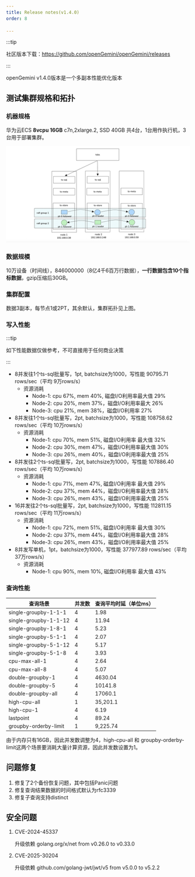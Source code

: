 ```yaml
---
title: Release notes(v1.4.0)
order: 8

---
```


:::tip

社区版本下载：https://github.com/openGemini/openGemini/releases

:::

openGemini v1.4.0版本是一个多副本性能优化版本

## 测试集群规格和拓扑

### 机器规格

华为云ECS **8vcpu 16GB** c7n,2xlarge.2, SSD 40GB 共4台，1台用作执行机，3台用于部署集群。

![image-20250413202449487](../../../../static/img/guide/version/image-20250413202449487.png)

### 数据规模

10万设备（时间线），846000000（8亿4千6百万行数据），**一行数据包含10个指标数据**，gzip压缩后30GB。

### 集群配置

数据3副本，每节点1或2PT，其余默认，集群拓扑见上图。

### 写入性能

:::tip

如下性能数据仅做参考，不可直接用于任何商业决策

:::

- 8并发往1个ts-sql批量写，1pt, batchsize为1000，写性能 90795.71 rows/sec（平均 9万rows/s）
  - 资源消耗
    - Node-1:  cpu 67%, mem  40%, 磁盘I/O利用率最大值 29%
    - Node-2:  cpu 20%, mem  37%，磁盘I/O利用率最大 26%
    - Node-3:  cpu 21%, mem  38%，磁盘I/O利用率 27%
- 8并发往1个ts-sql批量写，2pt, batchsize为1000，写性能 108758.62 rows/sec（平均 10万rows/s）
  - 资源消耗
    - Node-1:  cpu 70%, mem  51%, 磁盘I/O利用率 最大值 32%
    - Node-2:  cpu 30%, mem  47%，磁盘I/O利用率最大值 30%
    - Node-3:  cpu 26%, mem  40%，磁盘I/O利用率最大值 25%
- 8并发往2个ts-sql批量写，2pt, batchsize为1000，写性能 107886.40 rows/sec（平均 10万rows/s）
  - 资源消耗
    - Node-1:  cpu 71%, mem  47%, 磁盘I/O利用率 最大值 29%
    - Node-2:  cpu 37%, mem  44%，磁盘I/O利用率最大值 28%
    - Node-3:  cpu 26%, mem  43%，磁盘I/O利用率最大值 25%
- 16并发往2个ts-sql批量写，2pt, batchsize为1000，写性能 112811.15 rows/sec（平均 11万rows/s）
  - 资源消耗
    - Node-1:  cpu 72%, mem  51%, 磁盘I/O利用率 最大值 30%
    - Node-2:  cpu 37%, mem  44%，磁盘I/O利用率最大值 28%
    - Node-3:  cpu 26%, mem  43%，磁盘I/O利用率最大值 25%
- 8并发写单机，1pt，batchsize为1000，写性能 377977.89 rows/sec（平均 37万rows/s）
  - 资源消耗
    - Node-1:  cpu 90%, mem  10%, 磁盘I/O利用率 最大值 43%




### 查询性能

| 查询场景              | 并发数 | 查询平均时延（单位ms） |
| --------------------- | ------ | ---------------------- |
| single-groupby-1-1-1  | 4      | 1.98                   |
| single-groupby-1-1-12 | 4      | 11.94                  |
| single-groupby-1-8-1  | 4      | 5.23                   |
| single-groupby-5-1-1  | 4      | 2.07                   |
| single-groupby-5-1-12 | 4      | 5.17                   |
| single-groupby-5-1-8  | 4      | 3.93                   |
| cpu-max-all-1         | 4      | 2.64                   |
| cpu-max-all-8         | 4      | 5.07                   |
| double-groupby-1      | 4      | 4630.04                |
| double-groupby-5      | 4      | 10141.8                |
| double-groupby-all    | 4      | 17060.1                |
| high-cpu-all          | 1      | 35,201.1               |
| high-cpu-1            | 4      | 6.19                   |
| lastpoint             | 4      | 89.24                  |
| groupby-orderby-limit | 1      | 9,225.74               |

由于内存只有16GB，因此并发数调整为4，high-cpu-all 和 groupby-orderby-limit这两个场景要消耗大量计算资源，因此并发数设置为1。

## 问题修复

1. 修复了2个备份恢复问题，其中包括Panic问题
2. 修复查询结果数据的时间格式默认为rfc3339
3. 修复子查询支持distinct

## 安全问题

1. CVE-2024-45337

   升级依赖  golang.org/x/net from v0.26.0 to v0.33.0

2. CVE-2025-30204

   升级依赖  github.com/golang-jwt/jwt/v5 from v5.0.0 to v5.2.2

